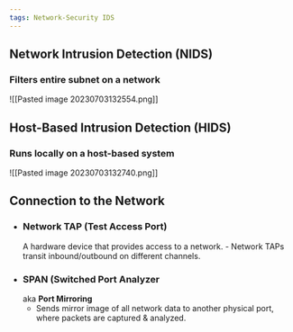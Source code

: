 ```yaml
---
tags: Network-Security IDS
---
```


## Network Intrusion Detection (NIDS)
### Filters entire subnet on a network
![[Pasted image 20230703132554.png]]

## Host-Based Intrusion Detection (HIDS)
### Runs locally on a host-based system
![[Pasted image 20230703132740.png]]

## Connection to the Network
- ### Network TAP (Test Access Port)
	A hardware device that provides access to a network.
		- Network TAPs transit inbound/outbound on different channels.
- ### SPAN (Switched Port Analyzer
	aka **Port Mirroring**
	- Sends mirror image of all network data to another physical port, where packets are captured & analyzed.